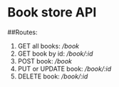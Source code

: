 # Book store API
##Routes:
1. GET all books: */book*
2. GET book by id: */book/:id*
2. POST book: */book*
2. PUT or UPDATE book: */book/:id*
3. DELETE book: */book/:id*